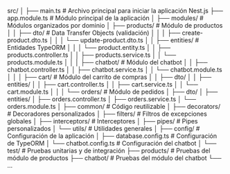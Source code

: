 src/
│
├── main.ts                     # Archivo principal para iniciar la aplicación Nest.js
├── app.module.ts               # Módulo principal de la aplicación
│
├── modules/                    # Módulos organizados por dominio
│   ├── products/               # Módulo de productos
│   │   ├── dto/                # Data Transfer Objects (validación)
│   │   │   ├── create-product.dto.ts
│   │   │   └── update-product.dto.ts
│   │   ├── entities/           # Entidades TypeORM
│   │   │   └── product.entity.ts
│   │   ├── products.controller.ts
│   │   ├── products.service.ts
│   │   └── products.module.ts
│   │
│   ├── chatbot/                # Módulo del chatbot
│   │   ├── chatbot.controller.ts
│   │   ├── chatbot.service.ts
│   │   └── chatbot.module.ts
│   │
│   ├── cart/                   # Módulo del carrito de compras
│   │   ├── dto/
│   │   ├── entities/
│   │   ├── cart.controller.ts
│   │   ├── cart.service.ts
│   │   └── cart.module.ts
│   │
│   └── orders/                 # Módulo de pedidos
│       ├── dto/
│       ├── entities/
│       ├── orders.controller.ts
│       ├── orders.service.ts
│       └── orders.module.ts
│
├── common/                     # Código reutilizable
│   ├── decorators/             # Decoradores personalizados
│   ├── filters/                # Filtros de excepciones globales
│   ├── interceptors/           # Interceptores
│   ├── pipes/                  # Pipes personalizados
│   └── utils/                  # Utilidades generales
│
├── config/                     # Configuración de la aplicación
│   ├── database.config.ts      # Configuración de TypeORM
│   └── chatbot.config.ts       # Configuración del chatbot
│
└── test/                       # Pruebas unitarias y de integración
    ├── products/               # Pruebas del módulo de productos
    ├── chatbot/                # Pruebas del módulo del chatbot
    └── ...